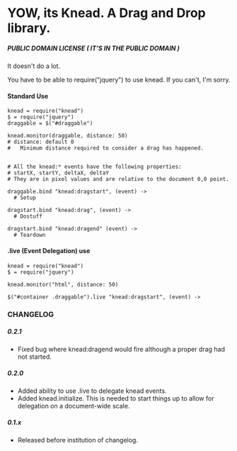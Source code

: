 # YOW, its Knead. A Drag and Drop library.
##### PUBLIC DOMAIN LICENSE ( IT'S IN THE PUBLIC DOMAIN )


It doesn't do a lot.

You have to be able to require("jquery") to use knead. If you can't, I'm sorry.


#### Standard Use

    knead = require("knead")
    $ = require("jquery")
    draggable = $("#draggable")
    
    knead.monitor(draggable, distance: 50) 
    # distance: default 0
    #   Minimum distance required to consider a drag has happened. 
    
    
    # All the knead:* events have the following properties:
    # startX, startY, deltaX, deltaY
    # They are in pixel values and are relative to the document 0,0 point.
    
    draggable.bind "knead:dragstart", (event) ->
      # Setup
    
    dragstart.bind "knead:drag", (event) ->
      # Dostuff
      
    dragstart.bind "knead:dragend" (event) ->
      # Teardown


#### .live (Event Delegation) use

    knead = require("knead")
    $ = require("jquery")
    
    knead.monitor("html", distance: 50)
    
    $("#container .draggable").live "knead:dragstart", (event) ->


### CHANGELOG

##### 0.2.1
- Fixed bug where knead:dragend would fire although a proper drag had not started.

##### 0.2.0
- Added ability to use .live to delegate knead events.
- Added knead.initialize. This is needed to start things up to allow for delegation on a document-wide scale.

##### 0.1.x
- Released before institution of changelog.

    